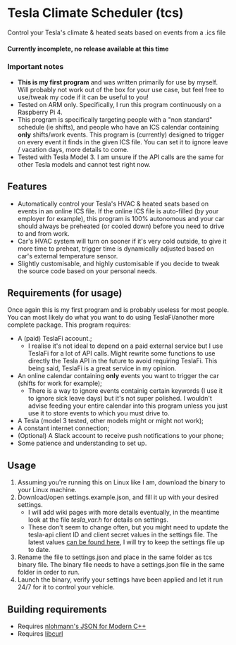 # Tesla Climate Scheduler (tcs)
Control your Tesla's climate & heated seats based on events from a .ics file

#### Currently incomplete, no release available at this time


### Important notes
+ **This is my first program** and was written primarily for use by myself. Will probably not work out of the box for your use case, but feel free to use/tweak my code if it can be useful to you!
+ Tested on ARM only. Specifically, I run this program continuously on a Raspberry Pi 4.
+ This program is specifically targeting people with a "non standard" schedule (ie shifts), and people who have an ICS calendar containing **only** shifts/work events. This program is (currently) designed to trigger on every event it finds in the given ICS file. You can set it to ignore leave / vacation days, more details to come.
+ Tested with Tesla Model 3. I am unsure if the API calls are the same for other Tesla models and cannot test right now.


## Features
+ Automatically control your Tesla's HVAC & heated seats based on events in an online ICS file. If the online ICS file is auto-filled (by your employer for example), this program is 100% autonomous and your car should always be preheated (or cooled down) before you need to drive to and from work.
+ Car's HVAC system will turn on sooner if it's very cold outside, to give it more time to preheat, trigger time is dynamically adjusted based on car's external temperature sensor.
+ Slightly customisable, and highly customisable if you decide to tweak the source code based on your personal needs.


## Requirements (for usage)
Once again this is my first program and is probably useless for most people. You can most likely do what you want to do using TeslaFi/another more complete package. This program requires:
+ A (paid) TeslaFi account.;
	+ I realise it's not ideal to depend on a paid external service but I use TeslaFi for a lot of API calls. Might rewrite some functions to use directly the Tesla API in the future to avoid requiring TeslaFi. This being said, TeslaFi is a great service in my opinion.
+ An online calendar containing **only** events you want to trigger the car (shifts for work for example);
	+ There is a way to ignore events containig certain keywords (I use it to ignore sick leave days) but it's not super polished. I wouldn't advise feeding your entire calendar into this program unless you just use it to store events to which you must drive to.
+ A Tesla (model 3 tested, other models might or might not work);
+ A constant internet connection;
+ (Optional) A Slack account to receive push notifications to your phone;
+ Some patience and understanding to set up.



## Usage
1. Assuming you're running this on Linux like I am, download the binary to your Linux machine.
2. Download/open settings.example.json, and fill it up with your desired settings.
	+ I will add wiki pages with more details eventually, in the meantime look at the file *tesla_var.h* for details on settings.
	+ These don't seem to change often, but you might need to update the tesla-api client ID and client secret values in the settings file. The latest values [can be found here](https://pastebin.com/pS7Z6yyP), I will try to keep the settings file up to date.
3. Rename the file to settings.json and place in the same folder as tcs binary file. The binary file needs to have a settings.json file in the same folder in order to run.
4. Launch the binary, verify your settings have been applied and let it run 24/7 for it to control your vehicle.


## Building requirements
+ Requires [nlohmann's JSON for Modern C++](https://github.com/nlohmann/json)
+ Requires [libcurl](https://curl.haxx.se/libcurl/)